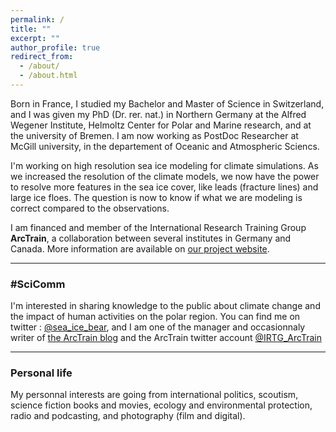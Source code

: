 ```yaml
---
permalink: /
title: ""
excerpt: ""
author_profile: true
redirect_from: 
  - /about/
  - /about.html
---
```


Born in France, I studied my Bachelor and Master of Science in Switzerland, and I was given my PhD (Dr. rer. nat.) in Northern Germany at the Alfred Wegener Institute, Helmoltz Center for Polar and Marine research, and at the university of Bremen. I am now working as PostDoc Researcher at McGill university, in the departement of Oceanic and Atmospheric Sciencs.

I'm working on high resolution sea ice modeling for climate simulations. As we increased the resolution of the climate models, we now have the power to resolve more features in the sea ice cover, like leads (fracture lines) and large ice floes. The question is now to know if what we are modeling is correct compared to the observations.

I am financed and member of the International Research Training Group **ArcTrain**, a collaboration between several institutes in Germany and Canada. More information are available on [our project website](https://arctrain.de/).

***

### #SciComm

I'm interested in sharing knowledge to the public about climate change and the impact of human activities on the polar region.
You can find me on twitter : [@sea_ice_bear](https://twitter.com/sea_ice_bear), and I am one of the manager and occasionnaly writer of [the ArcTrain blog](https://arctrain.de/) and the ArcTrain twitter account [@IRTG_ArcTrain](https://twitter.com/IRTG_ArcTrain)

***

### Personal life

My personnal interests are going from international politics, scoutism, science fiction books and movies, ecology and environmental protection, radio and podcasting, and photography (film and digital).
